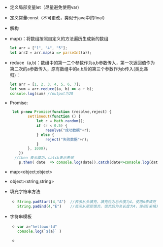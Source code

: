 + 定义局部变量let（尽量避免使用var)

+ 定义常量const（不可更改，类似于java中的final）

+ 解构

+ map()：将数组按照自定义的方法遍历生成新的数组

  ```javascript
  let arr = ["1", "4", "5"];
  let arr2 = arr.map(a => parseInt(a));
  ```

  

+ reduce（a,b)：数组中的第一二个参数作为a,b参数传入，第一次返回值作为第二次的a参数传入，原有数组中的a,b后的第三个参数作为b传入(类比递归)：

  ```javascript
  let arr = [1, 2, 3, 4, 5, 6, 7];
  let sum = arr.reduce((a, b) => a + b);
  console.log(sum) //output为28	
  ```

+ Promise:

  ```javascript
   let p=new Promise(function (resolve,reject) {
          setTimeout(function () {
              let r = Math.random();
              if (r < 0.5) {
                  resolve("成功数据"+r);
              } else {
                  reject("失败数据"+r);
              }
          }, 1000);
      })
   	//then 表示成功，catch表示失败
      p.then( date  => console.log(date)).catch(date=>console.log(date));
  ```

+ map:<object;object>

+ object:<string,string>

+ 填充字符串方法

  + ```javascript
    String.padStart(4,"A")  //表示从头填充，填充后为总长度为4，使用A来填充
    String.padEnd(4,"E")    //表示从尾部填充，填充后为总长度为4，使用E来填充
    ```

+ 字符串模板

  + ```javascript
    var a="helloworld"
    console.log(`${a}` )
    ```

  + 